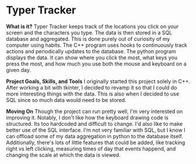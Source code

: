 # Typer Tracker

**What is it?** Typer Tracker keeps track of the locations you click on your screen and the characters you type. The data is then stored in a SQL database and aggregated. This is done purely out of curiosity of my computer using habits. The C++ program uses hooks to continuously track actions and periodically updates to the database. The python program displays the data. It can show where you click the most, what keys you press the most, and how much you use both the mouse and keyboard on a given day.

**Project Goals, Skills, and Tools** I originally started this project solely in C++. After working a bit with tkinter, I decided to revamp it so that I could do more interesting things with the data. This is also when I decided to use SQL since so much data would need to be stored.

**Moving On**  Though the project can run pretty well, I'm very interested on improving it. Notably, I don't like how the keyboard drawing code is structured. Its too hardcoded and difficult to change. I'd also like to make better use of the SQL interface. I'm not very familiar with SQL, but I know I can offload some of my data aggregation in python to the database itself. Additionally, there's lots of little features that could be added, like tracking right vs left clicking, measuring times of day that events happend, and changing the scale at which the data is viewed.
